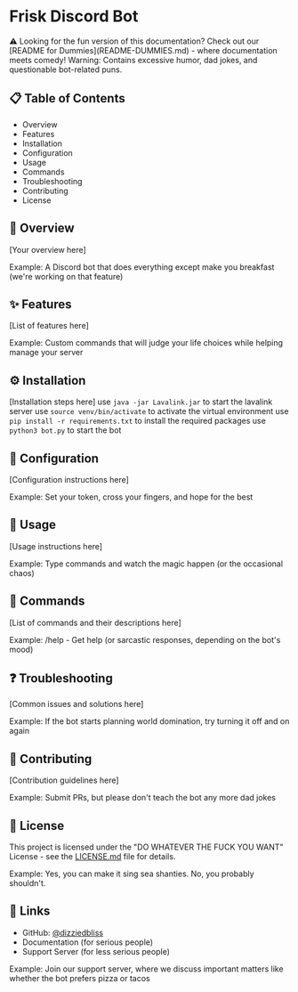 # Frisk Discord Bot

<aside>
⚠️ Looking for the fun version of this documentation? Check out our [README for Dummies](README-DUMMIES.md) - where documentation meets comedy! Warning: Contains excessive humor, dad jokes, and questionable bot-related puns.

</aside>

## 📋 Table of Contents

-   Overview
-   Features
-   Installation
-   Configuration
-   Usage
-   Commands
-   Troubleshooting
-   Contributing
-   License

## 🤖 Overview

[Your overview here]

Example: A Discord bot that does everything except make you breakfast (we're working on that feature)

## ✨ Features

[List of features here]

Example: Custom commands that will judge your life choices while helping manage your server

## ⚙️ Installation

[Installation steps here]
use ```java -jar Lavalink.jar``` to start the lavalink server
use ```source venv/bin/activate``` to activate the virtual environment
use ```pip install -r requirements.txt``` to install the required packages
use ```python3 bot.py``` to start the bot

## 🔧 Configuration

[Configuration instructions here]

Example: Set your token, cross your fingers, and hope for the best

## 📝 Usage

[Usage instructions here]

Example: Type commands and watch the magic happen (or the occasional chaos)

## 💬 Commands

[List of commands and their descriptions here]

Example: /help - Get help (or sarcastic responses, depending on the bot's mood)

## ❓ Troubleshooting

[Common issues and solutions here]

Example: If the bot starts planning world domination, try turning it off and on again

## 🤝 Contributing

[Contribution guidelines here]

Example: Submit PRs, but please don't teach the bot any more dad jokes

## 📄 License

This project is licensed under the "DO WHATEVER THE FUCK YOU WANT" License - see the [LICENSE.md](LICENSE.md) file for details.

Example: Yes, you can make it sing sea shanties. No, you probably shouldn't.

## 🔗 Links

-   GitHub: [@dizziedbliss](https://github.com/dizziedbliss)
-   Documentation (for serious people)
-   Support Server (for less serious people)

Example: Join our support server, where we discuss important matters like whether the bot prefers pizza or tacos
